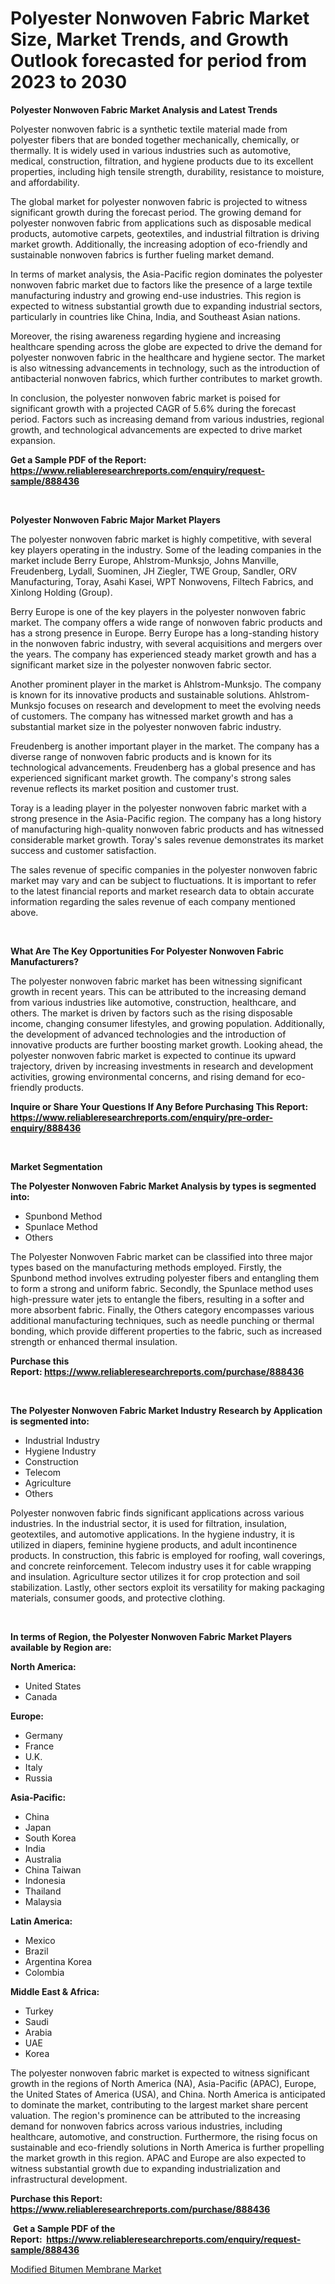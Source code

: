 <p><h1>Polyester Nonwoven Fabric Market Size, Market Trends, and Growth Outlook forecasted for period from 2023 to 2030</h1></p><p><strong>Polyester Nonwoven Fabric Market Analysis and Latest Trends</strong></p>
<p><p>Polyester nonwoven fabric is a synthetic textile material made from polyester fibers that are bonded together mechanically, chemically, or thermally. It is widely used in various industries such as automotive, medical, construction, filtration, and hygiene products due to its excellent properties, including high tensile strength, durability, resistance to moisture, and affordability.</p><p>The global market for polyester nonwoven fabric is projected to witness significant growth during the forecast period. The growing demand for polyester nonwoven fabric from applications such as disposable medical products, automotive carpets, geotextiles, and industrial filtration is driving market growth. Additionally, the increasing adoption of eco-friendly and sustainable nonwoven fabrics is further fueling market demand.</p><p>In terms of market analysis, the Asia-Pacific region dominates the polyester nonwoven fabric market due to factors like the presence of a large textile manufacturing industry and growing end-use industries. This region is expected to witness substantial growth due to expanding industrial sectors, particularly in countries like China, India, and Southeast Asian nations.</p><p>Moreover, the rising awareness regarding hygiene and increasing healthcare spending across the globe are expected to drive the demand for polyester nonwoven fabric in the healthcare and hygiene sector. The market is also witnessing advancements in technology, such as the introduction of antibacterial nonwoven fabrics, which further contributes to market growth.</p><p>In conclusion, the polyester nonwoven fabric market is poised for significant growth with a projected CAGR of 5.6% during the forecast period. Factors such as increasing demand from various industries, regional growth, and technological advancements are expected to drive market expansion.</p></p>
<p><strong>Get a Sample PDF of the Report:&nbsp; <a href="https://www.reliableresearchreports.com/enquiry/request-sample/888436">https://www.reliableresearchreports.com/enquiry/request-sample/888436</a></strong></p>
<p>&nbsp;</p>
<p><strong>Polyester Nonwoven Fabric Major Market Players</strong></p>
<p><p>The polyester nonwoven fabric market is highly competitive, with several key players operating in the industry. Some of the leading companies in the market include Berry Europe, Ahlstrom-Munksjo, Johns Manville, Freudenberg, Lydall, Suominen, JH Ziegler, TWE Group, Sandler, ORV Manufacturing, Toray, Asahi Kasei, WPT Nonwovens, Filtech Fabrics, and Xinlong Holding (Group).</p><p>Berry Europe is one of the key players in the polyester nonwoven fabric market. The company offers a wide range of nonwoven fabric products and has a strong presence in Europe. Berry Europe has a long-standing history in the nonwoven fabric industry, with several acquisitions and mergers over the years. The company has experienced steady market growth and has a significant market size in the polyester nonwoven fabric sector.</p><p>Another prominent player in the market is Ahlstrom-Munksjo. The company is known for its innovative products and sustainable solutions. Ahlstrom-Munksjo focuses on research and development to meet the evolving needs of customers. The company has witnessed market growth and has a substantial market size in the polyester nonwoven fabric industry.</p><p>Freudenberg is another important player in the market. The company has a diverse range of nonwoven fabric products and is known for its technological advancements. Freudenberg has a global presence and has experienced significant market growth. The company's strong sales revenue reflects its market position and customer trust.</p><p>Toray is a leading player in the polyester nonwoven fabric market with a strong presence in the Asia-Pacific region. The company has a long history of manufacturing high-quality nonwoven fabric products and has witnessed considerable market growth. Toray's sales revenue demonstrates its market success and customer satisfaction.</p><p>The sales revenue of specific companies in the polyester nonwoven fabric market may vary and can be subject to fluctuations. It is important to refer to the latest financial reports and market research data to obtain accurate information regarding the sales revenue of each company mentioned above.</p></p>
<p>&nbsp;</p>
<p><strong>What Are The Key Opportunities For Polyester Nonwoven Fabric Manufacturers?</strong></p>
<p><p>The polyester nonwoven fabric market has been witnessing significant growth in recent years. This can be attributed to the increasing demand from various industries like automotive, construction, healthcare, and others. The market is driven by factors such as the rising disposable income, changing consumer lifestyles, and growing population. Additionally, the development of advanced technologies and the introduction of innovative products are further boosting market growth. Looking ahead, the polyester nonwoven fabric market is expected to continue its upward trajectory, driven by increasing investments in research and development activities, growing environmental concerns, and rising demand for eco-friendly products.</p></p>
<p><strong>Inquire or Share Your Questions If Any Before Purchasing This Report: <a href="https://www.reliableresearchreports.com/enquiry/pre-order-enquiry/888436">https://www.reliableresearchreports.com/enquiry/pre-order-enquiry/888436</a></strong></p>
<p>&nbsp;</p>
<p><strong>Market Segmentation</strong></p>
<p><strong>The Polyester Nonwoven Fabric Market Analysis by types is segmented into:</strong></p>
<p><ul><li>Spunbond Method</li><li>Spunlace Method</li><li>Others</li></ul></p>
<p><p>The Polyester Nonwoven Fabric market can be classified into three major types based on the manufacturing methods employed. Firstly, the Spunbond method involves extruding polyester fibers and entangling them to form a strong and uniform fabric. Secondly, the Spunlace method uses high-pressure water jets to entangle the fibers, resulting in a softer and more absorbent fabric. Finally, the Others category encompasses various additional manufacturing techniques, such as needle punching or thermal bonding, which provide different properties to the fabric, such as increased strength or enhanced thermal insulation.</p></p>
<p><strong>Purchase this Report:&nbsp;<a href="https://www.reliableresearchreports.com/purchase/888436">https://www.reliableresearchreports.com/purchase/888436</a></strong></p>
<p>&nbsp;</p>
<p><strong>The Polyester Nonwoven Fabric Market Industry Research by Application is segmented into:</strong></p>
<p><ul><li>Industrial Industry</li><li>Hygiene Industry</li><li>Construction</li><li>Telecom</li><li>Agriculture</li><li>Others</li></ul></p>
<p><p>Polyester nonwoven fabric finds significant applications across various industries. In the industrial sector, it is used for filtration, insulation, geotextiles, and automotive applications. In the hygiene industry, it is utilized in diapers, feminine hygiene products, and adult incontinence products. In construction, this fabric is employed for roofing, wall coverings, and concrete reinforcement. Telecom industry uses it for cable wrapping and insulation. Agriculture sector utilizes it for crop protection and soil stabilization. Lastly, other sectors exploit its versatility for making packaging materials, consumer goods, and protective clothing.</p></p>
<p>&nbsp;</p>
<p><strong>In terms of Region, the Polyester Nonwoven Fabric Market Players available by Region are:</strong></p>
<p>
    <p> <strong> North America: </strong>
        <ul>
            <li>United States</li>
            <li>Canada</li>
        </ul>
        </p> 
    <p> <strong> Europe: </strong>
        <ul>
            <li>Germany</li>
            <li>France</li>
            <li>U.K.</li>
            <li>Italy</li>
            <li>Russia</li>
        </ul>
        </p> 
    <p> <strong> Asia-Pacific: </strong>
        <ul>
            <li>China</li>
            <li>Japan</li>
            <li>South Korea</li>
            <li>India</li>
            <li>Australia</li>
            <li>China Taiwan</li>
            <li>Indonesia</li>
            <li>Thailand</li>
            <li>Malaysia</li>
        </ul>
        </p> 
    <p> <strong> Latin America: </strong>
        <ul>
            <li>Mexico</li>
            <li>Brazil</li>
            <li>Argentina Korea</li>
            <li>Colombia</li>
        </ul>
        </p> 
    <p> <strong> Middle East & Africa: </strong>
        <ul>
            <li>Turkey</li>
            <li>Saudi</li>
            <li>Arabia</li>
            <li>UAE</li>
            <li>Korea</li>
        </ul>
    </p>
    </p>
<p><p>The polyester nonwoven fabric market is expected to witness significant growth in the regions of North America (NA), Asia-Pacific (APAC), Europe, the United States of America (USA), and China. North America is anticipated to dominate the market, contributing to the largest market share percent valuation. The region's prominence can be attributed to the increasing demand for nonwoven fabrics across various industries, including healthcare, automotive, and construction. Furthermore, the rising focus on sustainable and eco-friendly solutions in North America is further propelling the market growth in this region. APAC and Europe are also expected to witness substantial growth due to expanding industrialization and infrastructural development.</p></p>
<p><strong>Purchase this Report: <a href="https://www.reliableresearchreports.com/purchase/888436">https://www.reliableresearchreports.com/purchase/888436</a></strong></p>
<p>&nbsp;<strong>Get a Sample PDF of the Report:&nbsp;&nbsp;<a href="https://www.reliableresearchreports.com/enquiry/request-sample/888436">https://www.reliableresearchreports.com/enquiry/request-sample/888436</a></strong></p>
<p><strong></strong></p>
<p><p><a href="https://github.com/NorbertYates/Market-Research-Report-List-2/blob/main/modified-bitumen-membrane-market.md">Modified Bitumen Membrane Market</a></p></p>